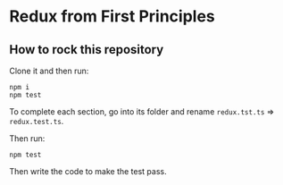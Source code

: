 # Redux from First Principles

## How to rock this repository

Clone it and then run:

```
npm i
npm test
```

To complete each section, go into its folder and rename `redux.tst.ts` => `redux.test.ts`.

Then run:

```
npm test
```

Then write the code to make the test pass.